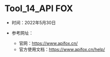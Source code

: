 # Tool_14_API FOX

- 时间：2022年5月30日

- 参考网址：
  - 官网：https://www.apifox.cn/
  - 官方使用文档：https://www.apifox.cn/help/


